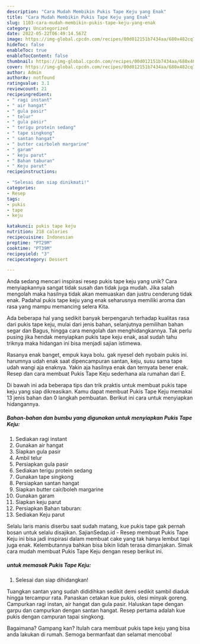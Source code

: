 ```yaml
---
description: "Cara Mudah Membikin Pukis Tape Keju yang Enak"
title: "Cara Mudah Membikin Pukis Tape Keju yang Enak"
slug: 1103-cara-mudah-membikin-pukis-tape-keju-yang-enak
category: Uncategorized
date: 2022-05-22T06:49:14.567Z
image: https://img-global.cpcdn.com/recipes/00d012151b7434aa/680x482cq70/pukis-tape-keju-foto-resep-utama.jpg
hideToc: false
enableToc: true
enableTocContent: false
thumbnail: https://img-global.cpcdn.com/recipes/00d012151b7434aa/680x482cq70/pukis-tape-keju-foto-resep-utama.jpg
cover: https://img-global.cpcdn.com/recipes/00d012151b7434aa/680x482cq70/pukis-tape-keju-foto-resep-utama.jpg
author: Admin
authorAv: notfound
ratingvalue: 3.1
reviewcount: 21
recipeingredient:
- " ragi instant"
- " air hangat"
- " gula pasir"
- " telur"
- " gula pasir"
- " terigu protein sedang"
- " tape singkong"
- " santan hangat"
- " butter cairboleh margarine"
- " garam"
- " keju parut"
- " Bahan taburan"
- " Keju parut"
recipeinstructions:

- "Selesai dan siap dinikmati!"
categories:
- Resep
tags:
- pukis
- tape
- keju

katakunci: pukis tape keju 
nutrition: 218 calories
recipecuisine: Indonesian
preptime: "PT29M"
cooktime: "PT39M"
recipeyield: "3"
recipecategory: Dessert

---
```





Anda sedang mencari inspirasi resep pukis tape keju yang unik? Cara menyiapkannya sangat tidak susah dan tidak juga mudah. Jika salah mengolah maka hasilnya tidak akan memuaskan dan justru cenderung tidak enak. Padahal pukis tape keju yang enak seharusnya memiliki aroma dan rasa yang mampu memancing selera Kita.





Ada beberapa hal yang sedikit banyak berpengaruh terhadap kualitas rasa dari pukis tape keju, mulai dari jenis bahan, selanjutnya pemilihan bahan segar dan Bagus, hingga cara mengolah dan menghidangkannya. Tak perlu pusing jika hendak menyiapkan pukis tape keju enak,      asal sudah tahu triknya maka hidangan ini bisa menjadi sajian istimewa.














Rasanya enak banget, empuk kaya bolu. gak nyesel deh nyobain pukis ini. harumnya udah enak saat dipencampuran santan, keju, susu sama tape udah wangi aja enaknya. Yakin aja hasilnya enak dan ternyata bener enak. Resep dan cara membuat Pukis Tape Keju sederhana ala rumahan dari E.






Di bawah ini ada beberapa tips dan trik praktis untuk membuat pukis tape keju yang siap dikreasikan. Kamu dapat membuat Pukis Tape Keju memakai 13 jenis bahan dan 0 langkah pembuatan. Berikut ini cara untuk menyiapkan hidangannya.

<!--inarticleads1-->

##### Bahan-bahan dan bumbu yang digunakan untuk menyiapkan Pukis Tape Keju:

1. Sediakan  ragi instant
1. Gunakan  air hangat
1. Siapkan  gula pasir
1. Ambil  telur
1. Persiapkan  gula pasir
1. Sediakan  terigu protein sedang
1. Gunakan  tape singkong
1. Persiapkan  santan hangat
1. Siapkan  butter cair/boleh margarine
1. Gunakan  garam
1. Siapkan  keju parut
1. Persiapkan  Bahan taburan:
1. Sediakan  Keju parut


Selalu laris manis diserbu saat sudah matang, kue pukis tape gak pernah bosan untuk selalu disajikan. SajianSedap.id - Resep membuat Pukis Tape Keju ini bisa jadi inspirasi dalam membuat cake yang tak hanya lembut tapi juga enak. Kelembutannya bahkan bisa bikin lidah terasa dimanjakan. Simak cara mudah membuat Pukis Tape Keju dengan resep berikut ini. 

<!--inarticleads2-->

#####  untuk memasak Pukis Tape Keju:


1. Selesai dan siap dihidangkan!

Tuangkan santan yang sudah dididihkan sedikit demi sedikit sambil diaduk hingga tercampur rata. Panaskan cetakan kue pukis, olesi minyak goreng. Campurkan ragi instan, air hangat dan gula pasir. Haluskan tape dengan garpu dan campurkan dengan santan hangat. Resep pertama adalah kue pukis dengan campuran tapai singkong. 

Bagaimana? Gampang kan? Itulah cara membuat pukis tape keju yang bisa anda lakukan di rumah. Semoga bermanfaat dan selamat mencoba!
